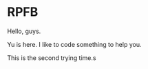 # RPFB

Hello, guys.

Yu is here. I like to code something to help you.

This is the second trying time.s

